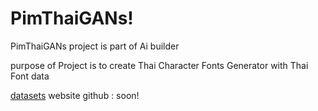 # PimThaiGANs!

PimThaiGANs project is part of Ai builder 

purpose of Project is to create Thai Character Fonts Generator
with Thai Font data

[datasets](https://github.com/Bermlnwza/PimthaiGANS-Dataset)
website github : soon!